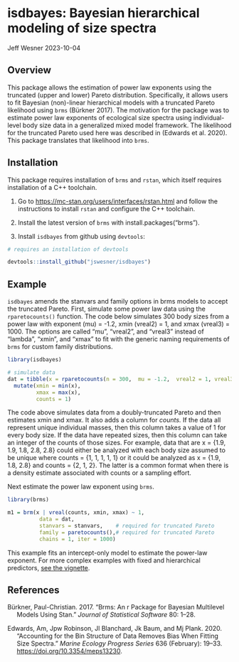 isdbayes: Bayesian hierarchical modeling of size spectra
================
Jeff Wesner
2023-10-04

## Overview

This package allows the estimation of power law exponents using the
truncated (upper and lower) Pareto distribution. Specifically, it allows
users to fit Bayesian (non)-linear hierarchical models with a truncated
Pareto likelihood using `brms` (Bürkner 2017). The motivation for the
package was to estimate power law exponents of ecological size spectra
using individual-level body size data in a generalized mixed model
framework. The likelihood for the truncated Pareto used here was
described in (Edwards et al. 2020). This package translates that
likelihood into `brms`.

## Installation

This package requires installation of `brms` and `rstan`, which itself
requires installation of a C++ toolchain.

1)  Go to <https://mc-stan.org/users/interfaces/rstan.html> and follow
    the instructions to install `rstan` and configure the C++ toolchain.

2)  Install the latest version of `brms` with install.packages(“brms”).

3)  Install `isdbayes` from github using `devtools`:

``` r
# requires an installation of devtools

devtools::install_github("jswesner/isdbayes")
```

## Example

`isdbayes` amends the stanvars and family options in brms models to
accept the truncated Pareto. First, simulate some power law data using
the `rparetocounts()` function. The code below simulates 300 body sizes
from a power law with exponent (mu) = -1.2, xmin (vreal2) = 1, and xmax
(vreal3) = 1000. The options are called “mu”, “vreal2”, and “vreal3”
instead of “lambda”, “xmin”, and “xmax” to fit with the generic naming
requirements of `brms` for custom family distributions.

``` r
library(isdbayes)

# simulate data
dat = tibble(x = rparetocounts(n = 300,  mu = -1.2,  vreal2 = 1, vreal3 = 1000)) %>% 
  mutate(xmin = min(x),
         xmax = max(x),
         counts = 1)
```

The code above simulates data from a doubly-truncated Pareto and then
estimates xmin and xmax. It also adds a column for *counts.* If the data
all represent unique individual masses, then this column takes a value
of 1 for every body size. If the data have repeated sizes, then this
column can take an integer of the counts of those sizes. For example,
data that are x = {1.9, 1.9, 1.8, 2.8, 2.8} could either be analyzed
with each body size assumed to be unique where counts = {1, 1, 1, 1, 1}
or it could be analyzed as x = {1.9, 1.8, 2.8} and counts = {2, 1, 2}.
The latter is a common format when there is a density estimate
associated with counts or a sampling effort.

Next estimate the power law exponent using `brms`.

``` r
library(brms)

m1 = brm(x | vreal(counts, xmin, xmax) ~ 1, 
          data = dat,
          stanvars = stanvars,    # required for truncated Pareto
          family = paretocounts(),# required for truncated Pareto
          chains = 1, iter = 1000)
```

This example fits an intercept-only model to estimate the power-law
exponent. For more complex examples with fixed and hierarchical
predictors, [see the
vignette](https://github.com/jswesner/isdbayes/blob/master/vignettes/isdbayes_vignette.Rmd).

## References

<div id="refs" class="references csl-bib-body hanging-indent">

<div id="ref-burkner2017brms" class="csl-entry">

Bürkner, Paul-Christian. 2017. “Brms: An r Package for Bayesian
Multilevel Models Using Stan.” *Journal of Statistical Software* 80:
1–28.

</div>

<div id="ref-edwards2020" class="csl-entry">

Edwards, Am, Jpw Robinson, Jl Blanchard, Jk Baum, and Mj Plank. 2020.
“Accounting for the Bin Structure of Data Removes Bias When Fitting Size
Spectra.” *Marine Ecology Progress Series* 636 (February): 19–33.
<https://doi.org/10.3354/meps13230>.

</div>

</div>
